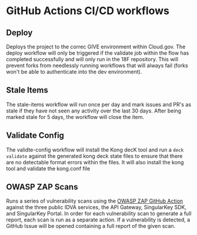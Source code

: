 # GitHub Actions CI/CD workflows

## Deploy
Deploys the project to the correc GIVE environment within Cloud.gov. The
deploy workflow will only be triggered if the validate job within the flow has
completed successfully and will only run in the 18F repository. This will
prevent forks from needlessly running workflows that will always fail
(forks won't be able to authenticate into the dev environment).

## Stale Items
The stale-items workflow will run once per day and mark issues and PR's as
stale if they have not seen any activity over the last 30 days. After being
marked stale for 5 days, the workflow will close the item.

## Validate Config
The validte-config workflow will install the Kong decK tool and run a
`deck validate` against the generated kong deck state files to ensure that
there are no detectable format errors within the files. It will also install
the kong tool and validate the kong.conf file

## OWASP ZAP Scans
Runs a series of vulnerability scans using the [OWASP ZAP GitHub Action](https://github.com/marketplace/actions/owasp-zap-full-scan#:~:text=A%20GitHub%20Action%20for%20running%20the%20OWASP%20ZAP,a%20full%20active%20scan%20before%20reporting%20the%20results.) 
against the three public IDVA services, the API Gateway, SingularKey SDK, 
and SingularKey Portal. In order for each vulnerability scan to generate 
a full report, each scan is run as a separate action. If a vulnerability is 
detected, a GitHub Issue will be opened containing a full report of the given 
scan.
